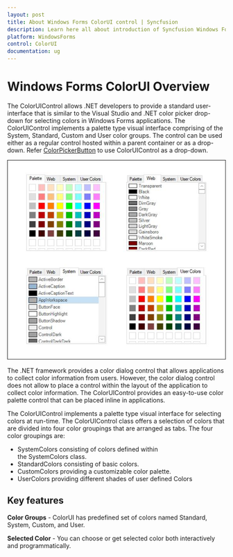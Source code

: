 ```yaml
---
layout: post
title: About Windows Forms ColorUI control | Syncfusion
description: Learn here all about introduction of Syncfusion Windows Forms ColorUI control, its features, and more details.
platform: WindowsForms
control: ColorUI 
documentation: ug
---
```

# Windows Forms ColorUI Overview

The ColorUIControl allows .NET developers to provide a standard user-interface that is similar to the Visual Studio and .NET color picker drop-down for selecting colors in Windows Forms applications. The ColorUIControl implements a palette type visual interface comprising of the System, Standard, Custom and User color groups. The control can be used either as a regular control hosted within a parent container or as a drop-down. Refer [ColorPickerButton](https://help.syncfusion.com/windowsforms/color-picker-dropdown/overview) to use ColorUIControl as a drop-down.

![Overview of ColorUIControl](ColorUI_images/Overview_img225.jpeg) 

The .NET framework provides a color dialog control that allows applications to collect color information from users. However, the color dialog control does not allow to place a control within the layout of the application to collect color information. The ColorUIControl provides an easy-to-use color palette control that can be placed inline in applications.  

The ColorUIControl implements a palette type visual interface for selecting colors at run-time. The ColorUIControl class offers a selection of colors that are divided into four color groupings that are arranged as tabs. The four color groupings are:

* SystemColors consisting of colors defined within the SystemColors class.
* StandardColors consisting of basic colors.
* CustomColors providing a customizable color palette.
* UserColors providing different shades of user defined Colors 

## Key features

**Color Groups** - ColorUI has predefined set of colors named Standard, System, Custom, and User.

**Selected Color** - You can choose or get selected color both interactively and programmatically.